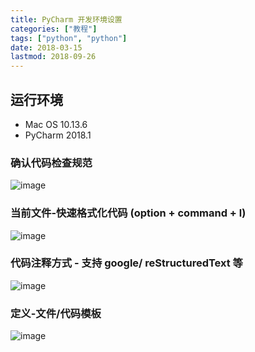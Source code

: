 ```yaml
---
title: PyCharm 开发环境设置
categories: ["教程"]
tags: ["python", "python"]
date: 2018-03-15
lastmod: 2018-09-26
---
```


## 运行环境
* Mac OS 10.13.6
* PyCharm 2018.1

### 确认代码检查规范

![image](https://user-images.githubusercontent.com/5203608/89404105-059ec900-d74c-11ea-8998-3d71a7cb8cdc.png)


### 当前文件-快速格式化代码  (option + command + l)

![image](https://user-images.githubusercontent.com/5203608/89410539-7a770080-d756-11ea-9b42-b955c02185a9.png)


###  代码注释方式 - 支持 google/ reStructuredText 等

![image](https://user-images.githubusercontent.com/5203608/89410596-97abcf00-d756-11ea-9348-e4a82cb59521.png)


### 定义-文件/代码模板

![image](https://user-images.githubusercontent.com/5203608/89410646-b4480700-d756-11ea-8fec-a49d70766852.png)

